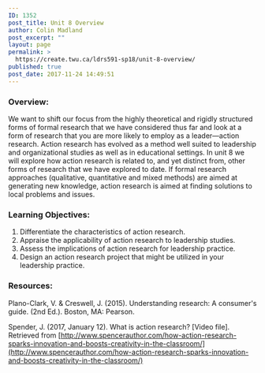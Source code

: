 ```yaml
---
ID: 1352
post_title: Unit 8 Overview
author: Colin Madland
post_excerpt: ""
layout: page
permalink: >
  https://create.twu.ca/ldrs591-sp18/unit-8-overview/
published: true
post_date: 2017-11-24 14:49:51
---
```

### Overview:

We want to shift our focus from the highly theoretical and rigidly structured forms of formal research that we have considered thus far and look at a form of research that you are more likely to employ as a leader—action research. Action research has evolved as a method well suited to leadership and organizational studies as well as in educational settings. In unit 8 we will explore how action research is related to, and yet distinct from, other forms of research that we have explored to date.  If formal research approaches (qualitative, quantitative and mixed methods) are aimed at generating new knowledge, action research is aimed at finding solutions to local problems and issues.

### Learning Objectives:

1. Differentiate the characteristics of action research.
2. Appraise the applicability of action research to leadership studies. 
3. Assess the implications of action research for leadership practice.
4. Design an action research project that might be utilized in your leadership practice.

### Resources:

Plano-Clark, V. & Creswell, J. (2015). Understanding research: A consumer's guide. (2nd Ed.). Boston, MA: Pearson.

Spender, J. (2017, January 12).  What is action research? [Video file]. Retrieved from [http://www.spencerauthor.com/how-action-research-sparks-innovation-and-boosts-creativity-in-the-classroom/](http://www.spencerauthor.com/how-action-research-sparks-innovation-and-boosts-creativity-in-the-classroom/)